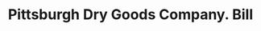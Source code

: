 ---
doi: 10.7916/D873832D
date_other: '1902'
date_other_textual: '1902'
form: printed ephemera
genre:
- Invoices
name:
- Pittsburgh Dry Goods Company
object_in_context_url: https://biggert.cul.columbia.edu/items/view/ave_biggert_01487
subject_hierarchical_geographic:
- Pittsburgh, Pennsylvania, United States
subject_name:
- Pittsburgh Dry Goods Company
title: Pittsburgh Dry Goods Company. Bill
sort_title: Pittsburgh Dry Goods Company. Bill
call_number: ave_biggert_01487
coordinates:
- 40.439722222222215,-79.97638888888889
pid: ave_biggert_01487
identifiers: ave_biggert_01487
thumbnail: https://derivativo-2.library.columbia.edu/iiif/2/ldpd:343985/full/!256,256/0/native.jpg
permalink: /biggert/ave_biggert_01487/
layout: iiif-image-page
---